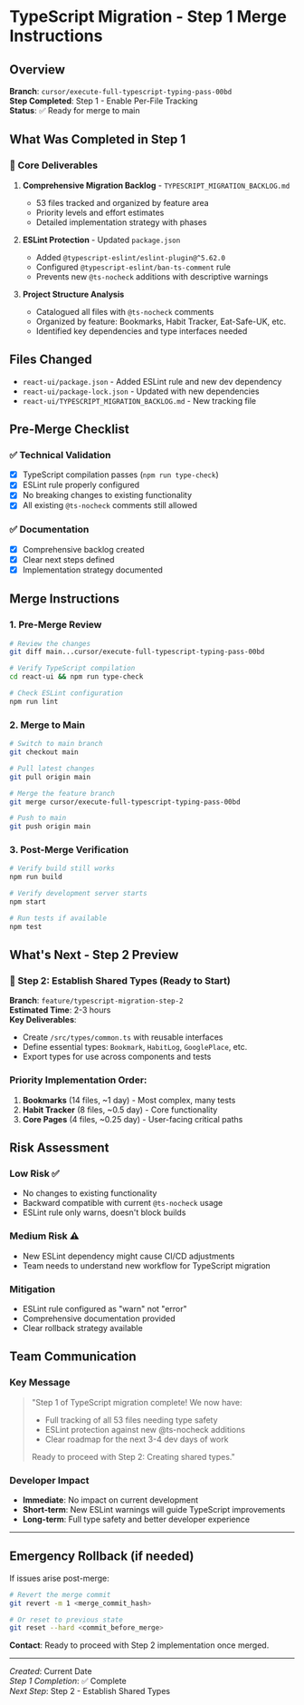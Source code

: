 # TypeScript Migration - Step 1 Merge Instructions

## Overview
**Branch**: `cursor/execute-full-typescript-typing-pass-00bd`  
**Step Completed**: Step 1 - Enable Per-File Tracking  
**Status**: ✅ Ready for merge to main

## What Was Completed in Step 1

### 🎯 Core Deliverables
1. **Comprehensive Migration Backlog** - `TYPESCRIPT_MIGRATION_BACKLOG.md`
   - 53 files tracked and organized by feature area
   - Priority levels and effort estimates
   - Detailed implementation strategy with phases

2. **ESLint Protection** - Updated `package.json`
   - Added `@typescript-eslint/eslint-plugin@^5.62.0`
   - Configured `@typescript-eslint/ban-ts-comment` rule
   - Prevents new `@ts-nocheck` additions with descriptive warnings

3. **Project Structure Analysis**
   - Catalogued all files with `@ts-nocheck` comments
   - Organized by feature: Bookmarks, Habit Tracker, Eat-Safe-UK, etc.
   - Identified key dependencies and type interfaces needed

## Files Changed
- `react-ui/package.json` - Added ESLint rule and new dev dependency
- `react-ui/package-lock.json` - Updated with new dependencies
- `react-ui/TYPESCRIPT_MIGRATION_BACKLOG.md` - New tracking file

## Pre-Merge Checklist

### ✅ Technical Validation
- [x] TypeScript compilation passes (`npm run type-check`)
- [x] ESLint rule properly configured
- [x] No breaking changes to existing functionality
- [x] All existing `@ts-nocheck` comments still allowed

### ✅ Documentation
- [x] Comprehensive backlog created
- [x] Clear next steps defined
- [x] Implementation strategy documented

## Merge Instructions

### 1. Pre-Merge Review
```bash
# Review the changes
git diff main...cursor/execute-full-typescript-typing-pass-00bd

# Verify TypeScript compilation
cd react-ui && npm run type-check

# Check ESLint configuration
npm run lint
```

### 2. Merge to Main
```bash
# Switch to main branch
git checkout main

# Pull latest changes
git pull origin main

# Merge the feature branch
git merge cursor/execute-full-typescript-typing-pass-00bd

# Push to main
git push origin main
```

### 3. Post-Merge Verification
```bash
# Verify build still works
npm run build

# Verify development server starts
npm start

# Run tests if available
npm test
```

## What's Next - Step 2 Preview

### 🔄 Step 2: Establish Shared Types (Ready to Start)
**Branch**: `feature/typescript-migration-step-2`  
**Estimated Time**: 2-3 hours  
**Key Deliverables**:
- Create `/src/types/common.ts` with reusable interfaces
- Define essential types: `Bookmark`, `HabitLog`, `GooglePlace`, etc.
- Export types for use across components and tests

### Priority Implementation Order:
1. **Bookmarks** (14 files, ~1 day) - Most complex, many tests
2. **Habit Tracker** (8 files, ~0.5 day) - Core functionality
3. **Core Pages** (4 files, ~0.25 day) - User-facing critical paths

## Risk Assessment

### Low Risk ✅
- No changes to existing functionality
- Backward compatible with current `@ts-nocheck` usage
- ESLint rule only warns, doesn't block builds

### Medium Risk ⚠️
- New ESLint dependency might cause CI/CD adjustments
- Team needs to understand new workflow for TypeScript migration

### Mitigation
- ESLint rule configured as "warn" not "error"
- Comprehensive documentation provided
- Clear rollback strategy available

## Team Communication

### Key Message
> "Step 1 of TypeScript migration complete! We now have:
> - Full tracking of all 53 files needing type safety
> - ESLint protection against new @ts-nocheck additions
> - Clear roadmap for the next 3-4 dev days of work
> 
> Ready to proceed with Step 2: Creating shared types."

### Developer Impact
- **Immediate**: No impact on current development
- **Short-term**: New ESLint warnings will guide TypeScript improvements
- **Long-term**: Full type safety and better developer experience

---

## Emergency Rollback (if needed)

If issues arise post-merge:
```bash
# Revert the merge commit
git revert -m 1 <merge_commit_hash>

# Or reset to previous state
git reset --hard <commit_before_merge>
```

**Contact**: Ready to proceed with Step 2 implementation once merged.

---

*Created*: Current Date  
*Step 1 Completion*: ✅ Complete  
*Next Step*: Step 2 - Establish Shared Types